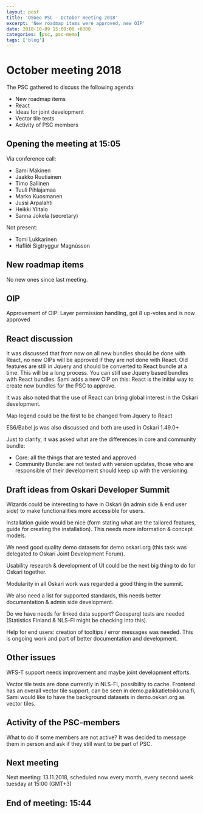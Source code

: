 ```yaml
---
layout: post
title: 'OSGeo PSC - October meeting 2018'
excerpt: 'New roadmap items were approved, new OIP'
date: 2018-10-09 15:00:00 +0300
categories: [psc, psc-memo]
tags: ['blog']
---
```


# October meeting 2018

The PSC gathered to discuss the following agenda:

- New roadmap items
- React
- Ideas for joint development
- Vector tile tests
- Activity of PSC members

## Opening the meeting at 15:05

Via conference call:

- Sami Mäkinen
- Jaakko Ruutiainen
- Timo Sallinen
- Tuuli Pihlajamaa
- Marko Kuosmanen
- Jussi Arpalahti
- Heikki Ylitalo
- Sanna Jokela (secretary)

Not present:

- Tomi Lukkarinen
- Hafliði Sigtryggur Magnússon

## New roadmap items

No new ones since last meeting.

## OIP

Approvement of OIP: Layer permission handling, got 8 up-votes and is now approved

## React discussion

It was discussed that from now on all new bundles should be done with React, no new OIPs will be approved if they are not done with React. Old features are still in Jquery and should be converted to React bundle at a time. This will be a long process. You can still use Jquery based bundles with React bundles.
Sami adds a new OIP on this: React is the initial way to create new bundles for the PSC to approve.

It was also noted that the use of React can bring global interest in the Oskari development.

Map legend could be the first to be changed from Jquery to React

ES6/Babel.js was also discussed and both are used in Oskari 1.49.0+

Just to clarify, it was asked what are the differences in core and community bundle:

- Core: all the things that are tested and approved
- Community Bundle: are not tested with version updates, those who are responsible of their development should keep up with the versioning.

## Draft ideas from Oskari Developer Summit

Wizards could be interesting to have in Oskari (in admin side & end user side) to make functionalities more accessible for users.

Installation guide would be nice (form stating what are the tailored features, guide for creating the installation). This needs more information & concept models.

We need good quality demo datasets for demo.oskari.org (this task was delegated to Oskari Joint Development Forum).

Usability research & development of UI could be the next big thing to do for Oskari together.

Modularity in all Oskari work was regarded a good thing in the summit.

We also need a list for supported standards, this needs better documentation & admin side development.

Do we have needs for linked data support? Geosparql tests are needed (Statistics Finland & NLS-FI might be checking into this).

Help for end users: creation of tooltips / error messages was needed. This is ongoing work and part of better documentation and development.

## Other issues

WFS-T support needs improvement and maybe joint development efforts.

Vector tile tests are done currently in NLS-FI, possibility to cache. Frontend has an overall vector tile support, can be seen in demo.paikkatietoikkuna.fi, Sami would like to have the background datasets in demo.oskari.org as vector tiles.

## Activity of the PSC-members

What to do if some members are not active? It was decided to message them in person and ask if they still want to be part of PSC.

## Next meeting

Next meeting: 13.11.2018, scheduled now every month, every second week tuesday at 15:00 (GMT+3)

## End of meeting: 15:44
